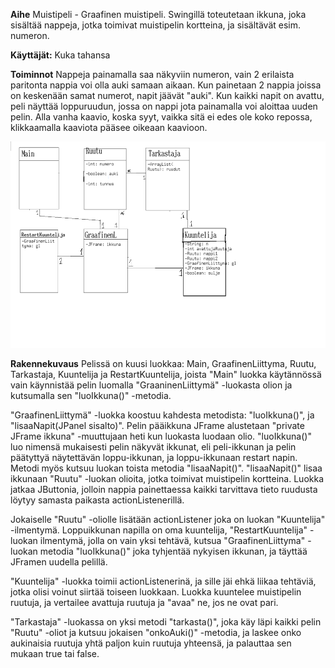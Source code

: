 **Aihe** Muistipeli - Graafinen muistipeli. Swingillä toteutetaan ikkuna, joka sisältää nappeja, jotka toimivat muistipelin kortteina, ja sisältävät esim. numeron.

**Käyttäjät:** Kuka tahansa

**Toiminnot** 
Nappeja painamalla saa näkyviin numeron, vain 2 erilaista paritonta nappia voi olla auki samaan aikaan. Kun painetaan 2 nappia joissa on keskenään samat numerot, napit jäävät "auki". Kun kaikki napit on avattu, peli näyttää loppuruudun, jossa on nappi jota painamalla voi aloittaa uuden pelin. Alla vanha kaavio, koska syyt, vaikka sitä ei edes ole koko repossa, klikkaamalla kaaviota pääsee oikeaan kaavioon.

![kaavio](muistipeli.png)

**Rakennekuvaus**
Pelissä on kuusi luokkaa: Main, GraafinenLiittyma, Ruutu, Tarkastaja, Kuuntelija ja RestartKuuntelija, joista "Main" luokka käytännössä vain käynnistää pelin luomalla "GraaninenLiittymä" -luokasta olion ja kutsumalla sen "luoIkkuna()" -metodia.

"GraafinenLiittymä" -luokka koostuu kahdesta metodista: "luoIkkuna()", ja "lisaaNapit(JPanel sisalto)". Pelin pääikkuna JFrame alustetaan "private JFrame ikkuna" -muuttujaan heti kun luokasta luodaan olio.
"luoIkkuna()" luo nimensä mukaisesti pelin näkyvät ikkunat, eli peli-ikkunan ja pelin päätyttyä näytettävän loppu-ikkunan, ja loppu-ikkunaan restart napin. Metodi myös kutsuu luokan toista metodia "lisaaNapit()".
"lisaaNapit()" lisaa ikkunaan "Ruutu" -luokan olioita, jotka toimivat muistipelin kortteina. Luokka jatkaa JButtonia, jolloin nappia painettaessa kaikki tarvittava tieto ruudusta löytyy samasta paikasta actionListenerillä.

Jokaiselle "Ruutu" -oliolle lisätään actionListener joka on luokan "Kuuntelija" -ilmentymä.
Loppuikkunan napilla on oma kuuntelija, "RestartKuuntelija" -luokan ilmentymä, jolla on vain yksi tehtävä, kutsua "GraafinenLiittyma" -luokan metodia "luoIkkuna()" joka tyhjentää nykyisen ikkunan, ja täyttää JFramen uudella pelillä.

"Kuuntelija" -luokka toimii actionListenerinä, ja sille jäi ehkä liikaa tehtäviä, jotka olisi voinut siirtää toiseen luokkaan. Luokka kuuntelee muistipelin ruutuja, ja vertailee avattuja ruutuja ja "avaa" ne, jos ne ovat pari.

"Tarkastaja" -luokassa on yksi metodi "tarkasta()", joka käy läpi kaikki pelin "Ruutu" -oliot ja kutsuu jokaisen "onkoAuki()" -metodia, ja laskee onko aukinaisia ruutuja yhtä paljon kuin ruutuja yhteensä, ja palauttaa sen mukaan true tai false.
